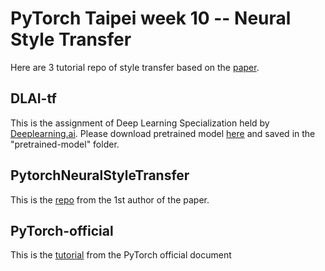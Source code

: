 # PyTorch Taipei week 10 -- Neural Style Transfer

Here are 3 tutorial repo of style transfer based on the [paper](https://arxiv.org/abs/1508.06576). 

## DLAI-tf

This is the assignment of Deep Learning Specialization held by [Deeplearning.ai](https://www.deeplearning.ai). Please download pretrained model [here](https://drive.google.com/open?id=10zhR-dF3JoST-jEGLkqRoasZ6kx6Y0G6) and saved in the "pretrained-model" folder.

## PytorchNeuralStyleTransfer

This is the [repo](https://github.com/leongatys/PytorchNeuralStyleTransfer) from the 1st author of the paper.

## PyTorch-official

This is the [tutorial](https://pytorch.org/tutorials/advanced/neural_style_tutorial.html) from the PyTorch official document
